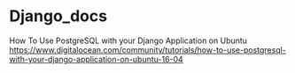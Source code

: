 # Django_docs
How To Use PostgreSQL with your Django Application on Ubuntu 
https://www.digitalocean.com/community/tutorials/how-to-use-postgresql-with-your-django-application-on-ubuntu-16-04
